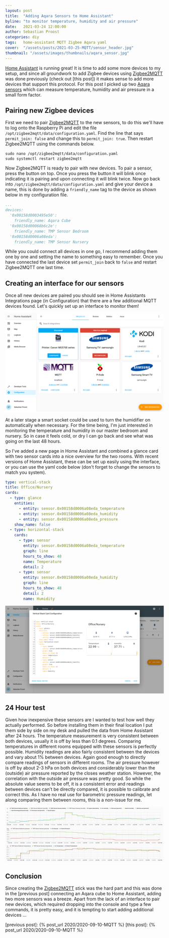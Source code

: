 ```yaml
---
layout: post
title:  "Adding Aqara Sensors to Home Assistant"
byline: "to monitor temperature, humidity and air pressure"
date:   2021-03-24 12:00:00
author: Sebastian Proost
categories: diy
tags:	home-assistant MQTT Zigbee Aqara yaml
cover:  "/assets/posts/2021-03-25-MQTT/sensor_header.jpg"
thumbnail: "/assets/images/thumbnails/aqara_sensor.jpg"
---
```


[Home Assistant] is running great! It is time to add some more devices to my setup, and since all groundwork to add Zigbee
devices using [Zigbee2MQTT] was done previously (check out [this post]) it makes sense to add more devices that
support this protocol. For this post I picked up two [Aqara sensors] which can measure temperature, humidity and air
pressure in a small form factor.

## Pairing new Zigbee devices

First we need to pair [Zigbee2MQTT] to the new sensors, to do this we'll have to log onto the Raspberry Pi and edit the 
file ```/opt/zigbee2mqtt/data/configuration.yaml```. Find the line that says ```permit_join: false``` and change this
to ```permit_join: true```. Then restart Zigbee2MQTT using the commands below. 

```shell
sudo nano /opt/zigbee2mqtt/data/configuration.yaml
sudo systemctl restart zigbee2mqtt
```

Now Zigbee2MQTT is ready to pair with new devices. To pair a sensor, press the button on top. Once you press 
the button it will blink once indicating it is pairing and upon connecting it will blink twice. Now go back into
```/opt/zigbee2mqtt/data/configuration.yaml``` and give your device a name, this is done by adding a ```friendly_name``` tag
to the device as shown below in my configuration file.

```yaml
...
devices:
  '0x00158d0003495e50':
    friendly_name: Aqara Cube
  '0x00158d00068b6c2e':
    friendly_name: TMP Sensor Bedroom
  '0x00158d0006a08eda':
    friendly_name: TMP Sensor Nursery
```

While you could connect all devices in one go, I recommend adding them one by one and setting the name to something
easy to remember. Once you have connected the last device set ```permit_join``` back to ```false``` and restart 
Zigbee2MQTT one last time. 

## Creating an interface for our sensors

Once all new devices are paired you should see in Home Assistants Integrations page (in Configuration) that there are a few 
additional MQTT devices found. Let's quickly set up an interface to monitor them!

![Integrations page shows that there are now 4 MQTT devices available, two from the previous post and two new ones](/assets/posts/2021-03-25-MQTT/MQTT_devices_found.png)

At a later stage a smart socket could be used to turn the humidifier on automatically when necessary. For the time 
being, I'm just interested in monitoring the temperature and humidity in our master bedroom and nursery. So in case it 
feels cold, or dry I can go back and see what was going on the last 48 hours.

So I've added a new page in Home Assistant and combined a glance card with two sensor cards into a nice overview for the
two rooms. With recent versions of Home Assistant, these can be set up easily using the interface, or you can use the 
yaml code below (don't forget to change the sensors to match you system).

```yaml
type: vertical-stack
title: Office/Nursery
cards:
  - type: glance
    entities:
      - entity: sensor.0x00158d0006a08eda_temperature
      - entity: sensor.0x00158d0006a08eda_humidity
      - entity: sensor.0x00158d0006a08eda_pressure
    show_name: false
  - type: horizontal-stack
    cards:
      - type: sensor
        entity: sensor.0x00158d0006a08eda_temperature
        graph: line
        hours_to_show: 48
        name: Temperature
        detail: 2
      - type: sensor
        entity: sensor.0x00158d0006a08eda_humidity
        graph: line
        hours_to_show: 48
        detail: 2
        name: Humidity
```

![Simple but effective card added to Home assistant to monitor the new sensors](/assets/posts/2021-03-25-MQTT/creating_card.png)

## 24 Hour test

Given how inexpensive these sensors are I wanted to test how well they actually performed. So before installing them
in their final location I put them side by side on my desk and pulled the data from Home Assistant after 24 hours. The
temperature measurement is very consistent between both devices, usually it is off by less than 0.1 degrees. Comparing 
temperatures in different rooms equipped with
these sensors is perfectly possible. Humidity readings are also fairly consistent between the devices and vary about 
1% between devices. Again good enough to directly compare readings of sensors
in different rooms. The air pressure however is off by about 2-3 hPa on both devices and considerably lower than the 
(outside) air pressure reported by the closes weather station. However, the correlation with the outside air pressure 
was pretty good. So while the absolute value seems to be off, it is a consistent error and readings between devices
can't be directly compared, it is possible to calibrate and correct this. As I have no real use for barometric pressure readings,
let along comparing them between rooms, this is a non-issue for me.

![first 24 hours running two sensors side by side](/assets/posts/2021-03-25-MQTT/24_h_test.png)

## Conclusion

Since creating the [Zigbee2MQTT] stick was the hard part and this was done in the [previous post] connecting an 
Aqara cube to Home Assistant, adding two more sensors was a breeze. Apart from the lack of an interface to pair new
devices, which required dropping into the console and type a few commands, it is pretty easy, and it is tempting to
start adding additional devices ...


[Home Assistant]: https://www.home-assistant.io/
[Aqara sensors]: https://www.aqara.com/us/temperature_humidity_sensor.html
[Zigbee protocol]: https://en.wikipedia.org/wiki/Zigbee
[Zigbee2MQTT]: https://www.zigbee2mqtt.io
[previous post]: {% post_url 2020/2020-09-10-MQTT %}
[this post]: {% post_url 2020/2020-09-10-MQTT %}
